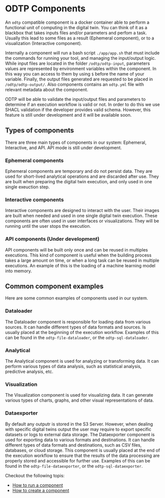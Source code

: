 # ODTP Components

An `odtp` compatible component is a docker container able to perform a functional unit of computing in the digital twin. You can think of it as a blackbox that takes inputs files and/or parameters and perfom a task. Usually this lead to some files as a result (Ephemeral component), or to a visualization (Interactive component).

Internally a component will run a bash script `./app/app.sh` that must include the commands for running your tool, and managing the input/output logic. While input files are located in the folder `/odtp/odtp-input`, parameters values are represented by environment variables within the component. In this way you can access to them by using `$` before the name of your variable. Finally, the output files generated are requested to be placed in `/odtp/odtp-output/`. Also components contains an `odtp.yml` file with relevant metadata about the component. 

ODTP will be able to validate the input/output files and parameters to determine if an execution workflow is valid or not. In order to do this we use SHACL validation if the developer provides valid schema. However, this feature is still under development and it will be available soon. 

## Types of components

There are three main types of components in our system: Ephemeral, Interactive, and API. API mode is still under development. 

### Ephemeral components

Ephemeral components are temporary and do not persist data. They are used for short-lived analytical operations and are discarded after use. They are built when preparing the digital twin execution, and only used in one single exeuction step.

### Interactive components

Interactive components are designed to interact with the user. Their images are built when needed and used in one single digital twin execution. These components are often used in user interfaces or visualizations. They will be running until the user stops the execution.

### API components (Under development)

API components will be built only once and can be reused in multiples executions. This kind of component is useful when the building process takes a large amount on time, or when a long task can be reused in multiple executions. An example of this is the loading of a machine learning model into memory.

## Common component examples

Here are some common examples of components used in our system.

### Dataloader

The Dataloader component is responsible for loading data from various sources. It can handle different types of data formats and sources. Is usually placed at the beginning of the execution workflow. Examples of this can be found in the `odtp-file-dataloader`, or the `odtp-sql-dataloader`.

### Analytical

The Analytical component is used for analyzing or transforming data. It can perform various types of data analysis, such as statistical analysis, predictive analysis, etc.

### Visualization

The Visualization component is used for visualizing data. It can generate various types of charts, graphs, and other visual representations of data.

### Dataexporter

By default any outputr is stored in the S3 Server. However, when dealing with specific digital twins output the user may require to export specific datasets or logs to external data storage. The Dataexporter component is used for exporting data to various formats and destinations. It can handle different types of data formats and destinations, such as CSV files, databases, or cloud storage. This component is usually placed at the end of the execution workflow to ensure that the results of the data processing are properly stored and accessible for further use. Examples of this can be found in the `odtp-file-dataexporter`, or the `odtp-sql-dataexporter`.


Checkout the following topis:

-  [How to run a component](how-to-run-a-component)
-  [How to create a component](components-development)




